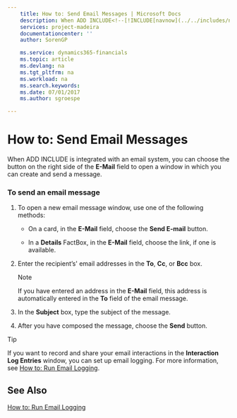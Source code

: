 ```yaml
---
    title: How to: Send Email Messages | Microsoft Docs
    description: When ADD INCLUDE<!--[!INCLUDE[navnow](../../includes/navnow_md.md)]--> is integrated with an email system, you can choose the button on the right side of the **E-Mail** field to open a window in which you can create and send a message.
    services: project-madeira
    documentationcenter: ''
    author: SorenGP

    ms.service: dynamics365-financials
    ms.topic: article
    ms.devlang: na
    ms.tgt_pltfrm: na
    ms.workload: na
    ms.search.keywords:
    ms.date: 07/01/2017
    ms.author: sgroespe

---
```

# How to: Send Email Messages
When ADD INCLUDE<!--[!INCLUDE[navnow](../../includes/navnow_md.md)]--> is integrated with an email system, you can choose the button on the right side of the **E-Mail** field to open a window in which you can create and send a message.  
  
### To send an email message  
  
1.  To open a new email message window, use one of the following methods:  
  
    -   On a card, in the **E-Mail** field, choose the **Send E-mail** button.  
  
    -   In a **Details** FactBox, in the **E-Mail** field, choose the link, if one is available.  
  
2.  Enter the recipient’s' email addresses in the **To**, **Cc**, or **Bcc** box.  
  
    > [!NOTE]  
    >  If you have entered an address in the **E-Mail** field, this address is automatically entered in the **To** field of the email message.  
  
3.  In the **Subject** box, type the subject of the message.  
  
4.  After you have composed the message, choose the **Send** button.  
  
> [!TIP]  
>  If you want to record and share your email interactions in the **Interaction Log Entries** window, you can set up email logging. For more information, see [How to: Run Email Logging](../FullExperience/how-to-run-email-logging.md).  
  
## See Also  
 [How to: Run Email Logging](../FullExperience/how-to-run-email-logging.md)